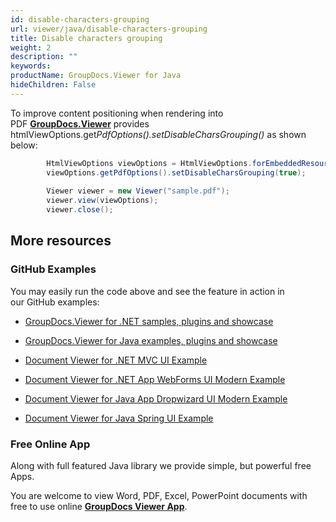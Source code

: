 ```yaml
---
id: disable-characters-grouping
url: viewer/java/disable-characters-grouping
title: Disable characters grouping
weight: 2
description: ""
keywords: 
productName: GroupDocs.Viewer for Java
hideChildren: False
---
```

To improve content positioning when rendering into PDF [**GroupDocs.Viewer**](https://products.groupdocs.com/viewer/java) provides htmlViewOptions.get*PdfOptions().setDisableCharsGrouping()* as shown below:

```csharp
        HtmlViewOptions viewOptions = HtmlViewOptions.forEmbeddedResources("page_{0}.html");
        viewOptions.getPdfOptions().setDisableCharsGrouping(true);
 
        Viewer viewer = new Viewer("sample.pdf");
        viewer.view(viewOptions);
        viewer.close();
```

## More resources

### GitHub Examples

You may easily run the code above and see the feature in action in our GitHub examples:

*   [GroupDocs.Viewer for .NET samples, plugins and showcase](https://github.com/groupdocs-viewer/GroupDocs.Viewer-for-.NET)
    
*   [GroupDocs.Viewer for Java examples, plugins and showcase](https://github.com/groupdocs-viewer/GroupDocs.Viewer-for-Java)
    
*   [Document Viewer for .NET MVC UI Example](https://github.com/groupdocs-viewer/GroupDocs.Viewer-for-.NET-MVC) 
    
*   [Document Viewer for .NET App WebForms UI Modern Example](https://github.com/groupdocs-viewer/GroupDocs.Viewer-for-.NET-WebForms)
    
*   [Document Viewer for Java App Dropwizard UI Modern Example](https://github.com/groupdocs-viewer/GroupDocs.Viewer-for-Java-Dropwizard)
    
*   [Document Viewer for Java Spring UI Example](https://github.com/groupdocs-viewer/GroupDocs.Viewer-for-Java-Spring)
    

### Free Online App

Along with full featured Java library we provide simple, but powerful free Apps.

You are welcome to view Word, PDF, Excel, PowerPoint documents with free to use online **[GroupDocs Viewer App](https://products.groupdocs.app/viewer)**.
